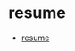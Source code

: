 # resume

- [resume](https://drive.google.com/file/d/1SOUF3k-Gkqhyuas_0719QqiHE7mlfEQO/view?usp=sharing)

